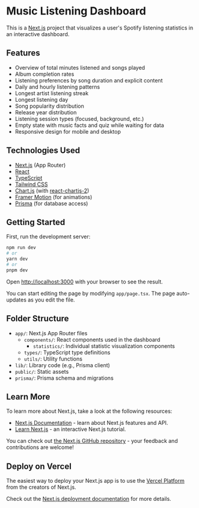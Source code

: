 # Music Listening Dashboard

This is a [Next.js](https://nextjs.org) project that visualizes a user's Spotify listening statistics in an interactive dashboard.

## Features

- Overview of total minutes listened and songs played
- Album completion rates
- Listening preferences by song duration and explicit content
- Daily and hourly listening patterns
- Longest artist listening streak
- Longest listening day
- Song popularity distribution
- Release year distribution
- Listening session types (focused, background, etc.)
- Empty state with music facts and quiz while waiting for data
- Responsive design for mobile and desktop

## Technologies Used

- [Next.js](https://nextjs.org) (App Router)
- [React](https://reactjs.org)
- [TypeScript](https://www.typescriptlang.org)
- [Tailwind CSS](https://tailwindcss.com)
- [Chart.js](https://www.chartjs.org) (with [react-chartjs-2](https://react-chartjs-2.js.org))
- [Framer Motion](https://www.framer.com/motion/) (for animations)
- [Prisma](https://www.prisma.io) (for database access)

## Getting Started

First, run the development server:

```bash
npm run dev
# or
yarn dev
# or
pnpm dev
```

Open [http://localhost:3000](http://localhost:3000) with your browser to see the result.

You can start editing the page by modifying `app/page.tsx`. The page auto-updates as you edit the file.

## Folder Structure

- `app/`: Next.js App Router files
  - `components/`: React components used in the dashboard
    - `statistics/`: Individual statistic visualization components
  - `types/`: TypeScript type definitions
  - `utils/`: Utility functions
- `lib/`: Library code (e.g., Prisma client)
- `public/`: Static assets
- `prisma/`: Prisma schema and migrations

## Learn More

To learn more about Next.js, take a look at the following resources:

- [Next.js Documentation](https://nextjs.org/docs) - learn about Next.js features and API.
- [Learn Next.js](https://nextjs.org/learn) - an interactive Next.js tutorial.

You can check out [the Next.js GitHub repository](https://github.com/vercel/next.js) - your feedback and contributions are welcome!

## Deploy on Vercel

The easiest way to deploy your Next.js app is to use the [Vercel Platform](https://vercel.com/new?utm_medium=default-template&filter=next.js&utm_source=create-next-app&utm_campaign=create-next-app-readme) from the creators of Next.js.

Check out the [Next.js deployment documentation](https://nextjs.org/docs/deployment) for more details.
